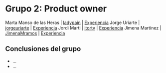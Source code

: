 # Grupo 2: Product owner 

Marta Manso de las Heras | [ladypain](https://twitter.com/ladypain) | [Experiencia](http://ftt.programania.net/experiencias/6.html) 
Jorge Uriarte | [jorgeuriarte](https://twitter.com/jorgeuriarte) | [Experiencia](http://ftt.programania.net/experiencias/17.html) 
Jordi Marti | [itortv](https://twitter.com/itortv) | [Experiencia](http://ftt.programania.net/experiencias/22.html) 
Jimena Martínez | [JimenaMramos](https://twitter.com/JimenaMramos) | [Experiencia](http://ftt.programania.net/experiencias/51.html) 
 

## Conclusiones del grupo
- ...
- ...
